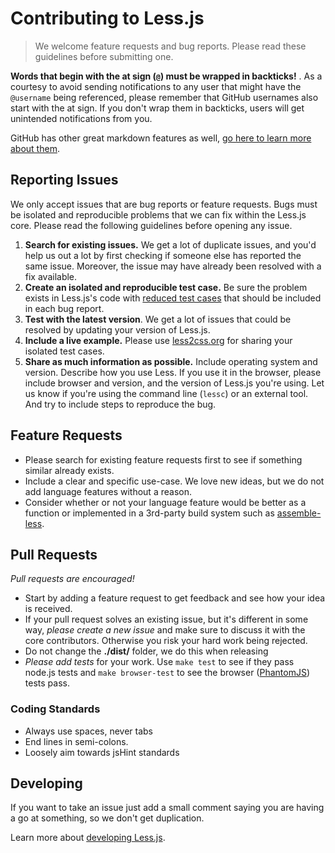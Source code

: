 # Contributing to Less.js

> We welcome feature requests and bug reports. Please read these guidelines before submitting one. 


<span class="warning">**Words that begin with the at sign (`@`) must be wrapped in backticks!** </span>. As a courtesy to avoid sending notifications to any user that might have the `@username` being referenced, please remember that GitHub usernames also start with the at sign. If you don't wrap them in backticks, users will get unintended notifications from you.

GitHub has other great markdown features as well, [go here to learn more about them](https://help.github.com/articles/github-flavored-markdown).   


## Reporting Issues

We only accept issues that are bug reports or feature requests. Bugs must be isolated and reproducible problems that we can fix within the Less.js core. Please read the following guidelines before opening any issue. 

1. **Search for existing issues.** We get a lot of duplicate issues, and you'd help us out a lot by first checking if someone else has reported the same issue. Moreover, the issue may have already been resolved with a fix available.
2. **Create an isolated and reproducible test case.** Be sure the problem exists in Less.js's code with [reduced test cases](http://css-tricks.com/reduced-test-cases/) that should be included in each bug report.
3. **Test with the latest version**. We get a lot of issues that could be resolved by updating your version of Less.js. 
3. **Include a live example.** Please use [less2css.org](http://less2css.org/) for sharing your isolated test cases. 
4. **Share as much information as possible.** Include operating system and version. Describe how you use Less. If you use it in the browser, please include browser and version, and the version of Less.js you're using. Let us know if you're using the command line (`lessc`) or an external tool. And try to include steps to reproduce the bug.


## Feature Requests

* Please search for existing feature requests first to see if something similar already exists.
* Include a clear and specific use-case. We love new ideas, but we do not add language features without a reason.
* Consider whether or not your language feature would be better as a function or implemented in a 3rd-party build system such as [assemble-less](http://github.com/assemble/assemble-less).


## Pull Requests

_Pull requests are encouraged!_

* Start by adding a feature request to get feedback and see how your idea is received. 
* If your pull request solves an existing issue, but it's different in some way, _please create a new issue_ and make sure to discuss it with the core contributors. Otherwise you risk your hard work being rejected.
* Do not change the **./dist/** folder, we do this when releasing
* _Please add tests_ for your work. Use `make test` to see if they pass node.js tests and `make browser-test` to see the browser ([PhantomJS](http://phantomjs.org/)) tests pass.


### Coding Standards

* Always use spaces, never tabs
* End lines in semi-colons. 
* Loosely aim towards jsHint standards


## Developing
If you want to take an issue just add a small comment saying you are having a go at something, so we don't get duplication.

Learn more about [developing Less.js](https://github.com/less/less.js/wiki/Developing-less.js).
